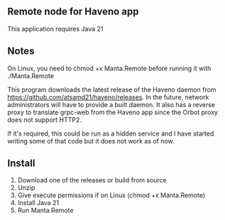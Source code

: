## Remote node for Haveno app
This application requires Java 21

## Notes
On Linux, you need to chmod +x Manta.Remote before running it with ./Manta.Remote

This program downloads the latest release of the Haveno daemon from https://github.com/atsamd21/haveno/releases. In the future, network administrators will have to provide a built daemon.
It also has a reverse proxy to translate grpc-web from the Haveno app since the Orbot proxy does not support HTTP2.

If it's required, this could be run as a hidden service and I have started writing some of that code but it does not work as of now.

## Install
1. Download one of the releases or build from source
2. Unzip
3. Give execute permissions if on Linux (chmod +x Manta.Remote)
4. Install Java 21
5. Run Manta.Remote